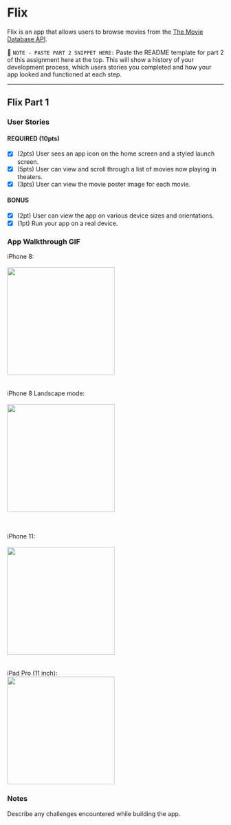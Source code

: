 # Flix

Flix is an app that allows users to browse movies from the [The Movie Database API](http://docs.themoviedb.apiary.io/#).

📝 `NOTE - PASTE PART 2 SNIPPET HERE:` Paste the README template for part 2 of this assignment here at the top. This will show a history of your development process, which users stories you completed and how your app looked and functioned at each step.

---

## Flix Part 1

### User Stories

#### REQUIRED (10pts)
- [x] (2pts) User sees an app icon on the home screen and a styled launch screen.
- [x] (5pts) User can view and scroll through a list of movies now playing in theaters.
- [x] (3pts) User can view the movie poster image for each movie.

#### BONUS
- [x] (2pt) User can view the app on various device sizes and orientations.
- [x] (1pt) Run your app on a real device.

### App Walkthrough GIF
iPhone 8:
<br><br>
<img src="http://g.recordit.co/vJw5FcD0EM.gif" width=250><br>
<br><br>
iPhone 8 Landscape mode:
<br><br>
<img src="http://g.recordit.co/2ZnkIRazqf.gif" width=250><br>
<br><br>

iPhone 11:
<br><br>
<img src="http://g.recordit.co/V9gTzn7XpU.gif" width=250><br>
<br><br>
iPad Pro (11 inch):
<br>
<img src="http://g.recordit.co/d5bhkI7ewi.gif" width=250><br>




### Notes
Describe any challenges encountered while building the app.
